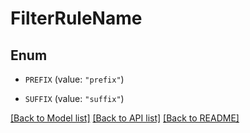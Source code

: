 # FilterRuleName

## Enum


* `PREFIX` (value: `"prefix"`)

* `SUFFIX` (value: `"suffix"`)


[[Back to Model list]](../README.md#documentation-for-models) [[Back to API list]](../README.md#documentation-for-api-endpoints) [[Back to README]](../README.md)


